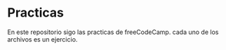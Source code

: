# Practicas
En este repositorio sigo las practicas de freeCodeCamp.
cada uno de los archivos es un ejercicio.
